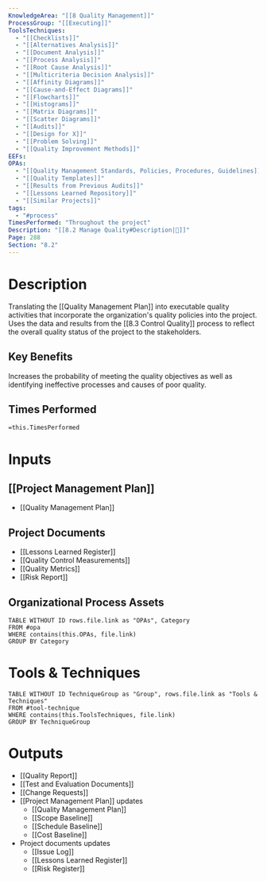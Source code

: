 ```yaml
---
KnowledgeArea: "[[8 Quality Management]]"
ProcessGroup: "[[Executing]]"
ToolsTechniques:
  - "[[Checklists]]"
  - "[[Alternatives Analysis]]"
  - "[[Document Analysis]]"
  - "[[Process Analysis]]"
  - "[[Root Cause Analysis]]"
  - "[[Multicriteria Decision Analysis]]"
  - "[[Affinity Diagrams]]"
  - "[[Cause-and-Effect Diagrams]]"
  - "[[Flowcharts]]"
  - "[[Histograms]]"
  - "[[Matrix Diagrams]]"
  - "[[Scatter Diagrams]]"
  - "[[Audits]]"
  - "[[Design for X]]"
  - "[[Problem Solving]]"
  - "[[Quality Improvement Methods]]"
EEFs:
OPAs:
  - "[[Quality Management Standards, Policies, Procedures, Guidelines]]"
  - "[[Quality Templates]]"
  - "[[Results from Previous Audits]]"
  - "[[Lessons Learned Repository]]"
  - "[[Similar Projects]]"
tags:
  - "#process"
TimesPerformed: "Throughout the project"
Description: "[[8.2 Manage Quality#Description|📝]]"
Page: 288
Section: "8.2"
---
```

# Description
Translating the [[Quality Management Plan]] into executable quality activities that incorporate the organization's quality policies into the project. Uses the data and results from the [[8.3 Control Quality]] process to reflect the overall quality status of the project to the stakeholders.
## Key Benefits
Increases the probability of meeting the quality objectives as well as identifying ineffective processes and causes of poor quality.
## Times Performed
`=this.TimesPerformed`
# Inputs
## [[Project Management Plan]]
- [[Quality Management Plan]]
## Project Documents
- [[Lessons Learned Register]]
- [[Quality Control Measurements]]
- [[Quality Metrics]]
- [[Risk Report]]
## Organizational Process Assets
```dataview
TABLE WITHOUT ID rows.file.link as "OPAs", Category
FROM #opa
WHERE contains(this.OPAs, file.link)
GROUP BY Category
```
# Tools & Techniques
```dataview
TABLE WITHOUT ID TechniqueGroup as "Group", rows.file.link as "Tools & Techniques"
FROM #tool-technique
WHERE contains(this.ToolsTechniques, file.link)
GROUP BY TechniqueGroup
```
# Outputs
- [[Quality Report]]
- [[Test and Evaluation Documents]]
- [[Change Requests]]
- [[Project Management Plan]] updates
	- [[Quality Management Plan]]
	- [[Scope Baseline]]
	- [[Schedule Baseline]]
	- [[Cost Baseline]]
- Project documents updates
	- [[Issue Log]]
	- [[Lessons Learned Register]]
	- [[Risk Register]]